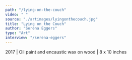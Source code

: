 ```yaml
---
path: "/lying-on-the-couch"
video: " "
source: "./artimages/lyingonthecouch.jpg"
title: "Lying on the Couch"
author: "Serena Eggers"
type: "Art"
interview: "/serena-eggers"
---
```


2017 | Oil paint and encaustic wax on wood | 8 x 10 inches 
